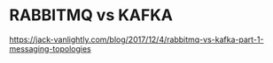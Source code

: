 # RABBITMQ vs KAFKA

<https://jack-vanlightly.com/blog/2017/12/4/rabbitmq-vs-kafka-part-1-messaging-topologies>
